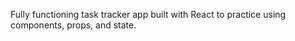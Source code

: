 Fully functioning task tracker app built with React to practice using components, props, and state.

